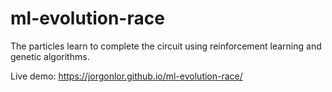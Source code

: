 # ml-evolution-race
The particles learn to complete the circuit using reinforcement learning and genetic algorithms.

Live demo:
https://jorgonlor.github.io/ml-evolution-race/


